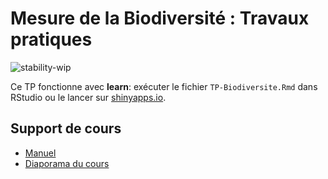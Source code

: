 # Mesure de la Biodiversité : Travaux pratiques

![stability-wip](https://img.shields.io/badge/lifecycle-maturing-blue.svg)

Ce TP fonctionne avec **learn**: exécuter le fichier `TP-Biodiversite.Rmd` dans RStudio ou le lancer sur [shinyapps.io](https://eric-marcon.shinyapps.io/TP-Biodiversite/).

## Support de cours

- [Manuel](https://ericmarcon.github.io/MesuresBioDiv2/)
- [Diaporama du cours](https://1drv.ms/p/s!Amvhelr37CHjkON49BbVSohLSRe_EA?e=XXfWjG)
